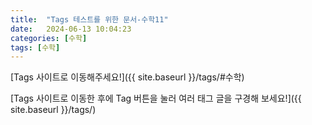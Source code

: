 ```yaml
---
title:  "Tags 테스트를 위한 문서-수학11"
date:   2024-06-13 10:04:23
categories: [수학]
tags: [수학]
---
```

[Tags 사이트로 이동해주세요!]({{ site.baseurl }}/tags/#수학)  

[Tags 사이트로 이동한 후에 Tag 버튼을 눌러 여러 태그 글을 구경해 보세요!]({{ site.baseurl }}/tags/)